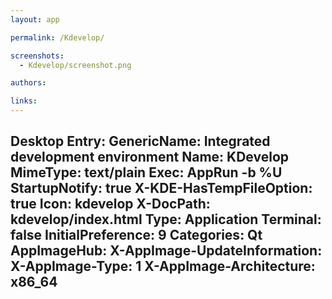 ```yaml
---
layout: app

permalink: /Kdevelop/

screenshots:
  - Kdevelop/screenshot.png

authors:

links:
---
```

Desktop Entry:
  GenericName: Integrated development environment
  Name: KDevelop
  MimeType: text/plain
  Exec: AppRun -b %U
  StartupNotify: true
  X-KDE-HasTempFileOption: true
  Icon: kdevelop
  X-DocPath: kdevelop/index.html
  Type: Application
  Terminal: false
  InitialPreference: 9
  Categories: Qt
AppImageHub:
  X-AppImage-UpdateInformation: 
  X-AppImage-Type: 1
  X-AppImage-Architecture: x86_64
---

